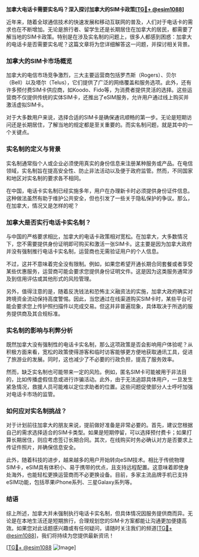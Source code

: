 **加拿大电话卡需要实名吗？深入探讨加拿大的SIM卡政策[[TG💪+ @esim1088](https://t.me/s/esim1088)]**

近年来，随着全球通信技术的快速发展和移动互联网的普及，人们对于电话卡的需求也在不断增加。无论是旅行者、留学生还是长期居住在加拿大的居民，都需要了解当地的SIM卡政策。特别是在涉及实名制的问题上，很多人都感到困惑：加拿大的电话卡是否需要实名呢？这篇文章将为您详细解答这一问题，并探讨相关背景。

### 加拿大的SIM卡市场概览

加拿大的电信市场竞争激烈，三大主要运营商包括罗杰斯（Rogers）、贝尔（Bell）以及塔尔（Telus），它们提供了广泛的网络覆盖和服务选项。此外，还有许多预付费SIM卡供应商，如Koodo、Fido等，为消费者提供灵活的选择。这些运营商不仅提供传统的实体SIM卡，还推出了eSIM服务，允许用户通过线上购买并激活虚拟SIM卡。

对于大多数用户来说，选择合适的SIM卡是确保通讯顺畅的第一步。无论是短期访问还是长期居住，了解当地的规定都是至关重要的。而实名制问题，就是其中的一个关键点。

### 实名制的定义与背景

实名制通常指个人或企业必须使用真实的身份信息来注册某种服务或产品。在电信领域，实名制旨在提高安全性、防止非法活动以及便于政府监管。然而，不同国家和地区对实名制的要求各不相同。

在中国，电话卡实名制已经实施多年，用户在办理新卡时必须提供身份证件信息。这种做法虽然有助于维护公共安全，但也引发了一些关于隐私保护的争议。那么，在加拿大，情况又是怎样的呢？

### 加拿大是否实行电话卡实名制？

与中国的严格要求相比，加拿大的电话卡政策相对宽松。在加拿大，大多数情况下，您不需要提供身份证明即可购买和激活一张SIM卡。这主要是因为加拿大政府并没有强制推行电话卡实名制，运营商也无需验证用户的个人信息。

不过，这并不意味着完全没有限制。例如，如果您希望开通长期合同套餐或者享受某些优惠服务，运营商可能会要求您提供身份证明文件。这是因为这类服务通常涉及到信用评估或其他形式的风险管理。

另外，值得注意的是，随着反洗钱法和恐怖主义融资法的实施，加拿大政府确实对跨境资金流动保持高度警惕。因此，当您通过在线渠道购买SIM卡时，某些平台可能会要求您上传护照扫描件以完成交易。但这并非普遍现象，具体取决于所选的服务提供商及其合规标准。

### 实名制的影响与利弊分析

既然加拿大没有强制性的电话卡实名制，那么这项政策是否会影响用户体验呢？从积极方面来看，宽松的政策使得游客和临时访客能够更方便地获取通讯工具，促进了旅游业的发展。同时，这也减少了不必要的行政负担，提高了服务效率。

然而，缺乏实名制也可能带来一定的风险。例如，匿名SIM卡可能被用于非法目的，比如传播虚假信息或进行诈骗活动。此外，由于无法追踪具体用户，一旦发生紧急情况，救援人员可能难以定位求助者的位置。这些问题促使部分人士呼吁加强对电话卡市场的监管。

### 如何应对实名制挑战？

对于计划前往加拿大的朋友来说，提前做好准备是非常必要的。首先，建议您根据自己的需求选择适合的SIM卡类型。如果是短期停留，可以选择预付费卡；如果打算长期居住，则应考虑签订长期合同。其次，在线购买时务必确认对方是否要求上传证件照片，并确保信息安全。

此外，随着科技的进步，越来越多的用户开始转向eSIM技术。相比于传统物理SIM卡，eSIM具有体积小、易于携带的优点，且支持远程配置。这意味着即使身处海外，也能轻松更换运营商而不必更换设备。目前，多家主流品牌手机已支持eSIM功能，包括苹果iPhone系列、三星Galaxy系列等。

### 结语

综上所述，加拿大并未强制执行电话卡实名制，但具体情况因服务提供商而异。无论是在本地生活还是短期旅行，合理规划您的SIM卡方案都能让沟通更加便捷高效。如果您对此话题感兴趣或有任何疑问，请随时关注我们的频道[[TG💪+ @esim1088](https://t.me/s/esim1088)]，我们将持续为您提供最新资讯！

[[TG💪+ @esim1088](https://t.me/s/esim1088) ![Image](https://i.postimg.cc/4NQfJmqS/Snipaste-2025-05-13-00-14-12.png)]